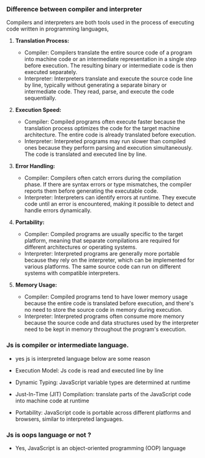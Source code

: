 ### Difference between compiler and interpreter

Compilers and interpreters are both tools used in the process of executing code written in programming languages,

1. **Translation Process:**

   - Compiler: Compilers translate the entire source code of a program into machine code or an intermediate representation in a single step before execution. The resulting binary or intermediate code is then executed separately.
   - Interpreter: Interpreters translate and execute the source code line by line, typically without generating a separate binary or intermediate code. They read, parse, and execute the code sequentially.

2. **Execution Speed:**

   - Compiler: Compiled programs often execute faster because the translation process optimizes the code for the target machine architecture. The entire code is already translated before execution.
   - Interpreter: Interpreted programs may run slower than compiled ones because they perform parsing and execution simultaneously. The code is translated and executed line by line.

3. **Error Handling:**

   - Compiler: Compilers often catch errors during the compilation phase. If there are syntax errors or type mismatches, the compiler reports them before generating the executable code.
   - Interpreter: Interpreters can identify errors at runtime. They execute code until an error is encountered, making it possible to detect and handle errors dynamically.

4. **Portability:**

   - Compiler: Compiled programs are usually specific to the target platform, meaning that separate compilations are required for different architectures or operating systems.
   - Interpreter: Interpreted programs are generally more portable because they rely on the interpreter, which can be implemented for various platforms. The same source code can run on different systems with compatible interpreters.

5. **Memory Usage:**
   - Compiler: Compiled programs tend to have lower memory usage because the entire code is translated before execution, and there's no need to store the source code in memory during execution.
   - Interpreter: Interpreted programs often consume more memory because the source code and data structures used by the interpreter need to be kept in memory throughout the program's execution.

### Js is compiler or intermediate language.

- yes js is interpreted language below are some reason
- Execution Model: Js code is read and executed line by line
- Dynamic Typing: JavaScript variable types are determined at runtime

- Just-In-Time (JIT) Compilation: translate parts of the JavaScript code into machine code at runtime

- Portability: JavaScript code is portable across different platforms and browsers, similar to interpreted languages.

### Js is oops language or not ?

- Yes, JavaScript is an object-oriented programming (OOP) language

